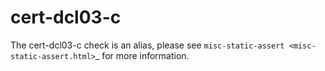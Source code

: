 cert-dcl03-c
============

The cert-dcl03-c check is an alias, please see
`misc-static-assert <misc-static-assert.html>`\_ for more information.
